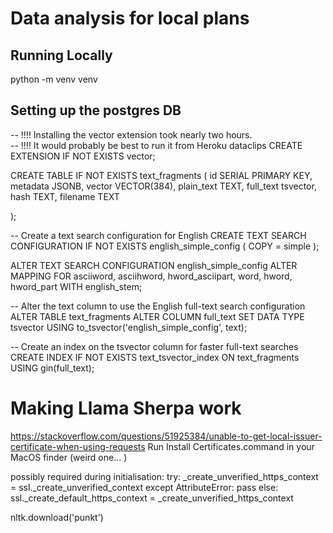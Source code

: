 # Data analysis for local plans

## Running Locally

python -m venv venv

## Setting up the postgres DB

-- !!!! Installing the vector extension took nearly two hours.  
-- !!!! It would probably be best to run it from Heroku dataclips
CREATE EXTENSION IF NOT EXISTS vector;

CREATE TABLE IF NOT EXISTS text_fragments (
id SERIAL PRIMARY KEY,
metadata JSONB,
vector VECTOR(384),
plain_text TEXT,
full_text tsvector,
hash TEXT,
filename TEXT

);

-- Create a text search configuration for English
CREATE TEXT SEARCH CONFIGURATION IF NOT EXISTS english_simple_config ( COPY = simple );

ALTER TEXT SEARCH CONFIGURATION english_simple_config
ALTER MAPPING FOR asciiword, asciihword, hword_asciipart, word, hword, hword_part
WITH english_stem;

-- Alter the text column to use the English full-text search configuration
ALTER TABLE text_fragments
ALTER COLUMN full_text
SET DATA TYPE tsvector
USING to_tsvector('english_simple_config', text);

-- Create an index on the tsvector column for faster full-text searches
CREATE INDEX IF NOT EXISTS text_tsvector_index
ON text_fragments
USING gin(full_text);

# Making Llama Sherpa work

https://stackoverflow.com/questions/51925384/unable-to-get-local-issuer-certificate-when-using-requests
Run Install Certificates.command in your MacOS finder (weird one... )

possibly required during initialisation:
try:
\_create_unverified_https_context = ssl.\_create_unverified_context
except AttributeError:
pass
else:
ssl.\_create_default_https_context = \_create_unverified_https_context

nltk.download('punkt')
